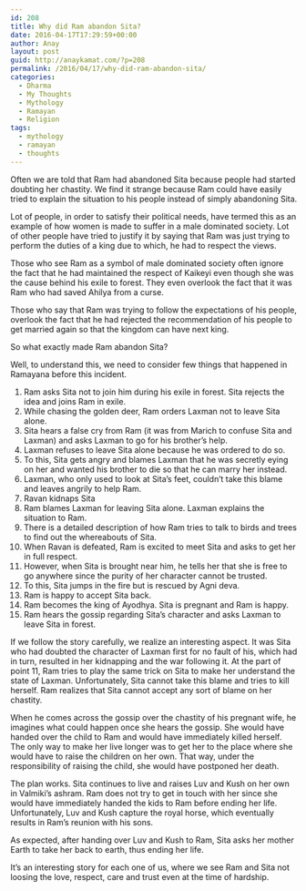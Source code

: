 ```yaml
---
id: 208
title: Why did Ram abandon Sita?
date: 2016-04-17T17:29:59+00:00
author: Anay
layout: post
guid: http://anaykamat.com/?p=208
permalink: /2016/04/17/why-did-ram-abandon-sita/
categories:
  - Dharma
  - My Thoughts
  - Mythology
  - Ramayan
  - Religion
tags:
  - mythology
  - ramayan
  - thoughts
---
```

Often we are told that Ram had abandoned Sita because people had started doubting her chastity. We find it strange because Ram could have easily tried to explain the situation to his people instead of simply abandoning Sita.

Lot of people, in order to satisfy their political needs, have termed this as an example of how women is made to suffer in a male dominated society. Lot of other people have tried to justify it by saying that Ram was just trying to perform the duties of a king due to which, he had to respect the views.

Those who see Ram as a symbol of male dominated society often ignore the fact that he had maintained the respect of Kaikeyi even though she was the cause behind his exile to forest. They even overlook the fact that it was Ram who had saved Ahilya from a curse.

Those who say that Ram was trying to follow the expectations of his people, overlook the fact that he had rejected the recommendation of his people to get married again so that the kingdom can have next king.

So what exactly made Ram abandon Sita?

Well, to understand this, we need to consider few things that happened in Ramayana before this incident.

  1. Ram asks Sita not to join him during his exile in forest. Sita rejects the idea and joins Ram in exile.
  2. While chasing the golden deer, Ram orders Laxman not to leave Sita alone.
  3. Sita hears a false cry from Ram (it was from Marich to confuse Sita and Laxman) and asks Laxman to go for his brother’s help.
  4. Laxman refuses to leave Sita alone because he was ordered to do so.
  5. To this, Sita gets angry and blames Laxman that he was secretly eying on her and wanted his brother to die so that he can marry her instead.
  6. Laxman, who only used to look at Sita’s feet, couldn’t take this blame and leaves angrily to help Ram.
  7. Ravan kidnaps Sita
  8. Ram blames Laxman for leaving Sita alone. Laxman explains the situation to Ram.
  9. There is a detailed description of how Ram tries to talk to birds and trees to find out the whereabouts of Sita.
 10. When Ravan is defeated, Ram is excited to meet Sita and asks to get her in full respect.
 11. However, when Sita is brought near him, he tells her that she is free to go anywhere since the purity of her character cannot be trusted.
 12. To this, Sita jumps in the fire but is rescued by Agni deva.
 13. Ram is happy to accept Sita back.
 14. Ram becomes the king of Ayodhya. Sita is pregnant and Ram is happy.
 15. Ram hears the gossip regarding Sita’s character and asks Laxman to leave Sita in forest.

If we follow the story carefully, we realize an interesting aspect. It was Sita who had doubted the character of Laxman first for no fault of his, which had in turn, resulted in her kidnapping and the war following it. At the part of point 11, Ram tries to play the same trick on Sita to make her understand the state of Laxman. Unfortunately, Sita cannot take this blame and tries to kill herself. Ram realizes that Sita cannot accept any sort of blame on her chastity.

When he comes across the gossip over the chastity of his pregnant wife, he imagines what could happen once she hears the gossip. She would have handed over the child to Ram and would have immediately killed herself. The only way to make her live longer was to get her to the place where she would have to raise the children on her own. That way, under the responsibility of raising the child, she would have postponed her death.

The plan works. Sita continues to live and raises Luv and Kush on her own in Valmiki’s ashram. Ram does not try to get in touch with her since she would have immediately handed the kids to Ram before ending her life. Unfortunately, Luv and Kush capture the royal horse, which eventually results in Ram’s reunion with his sons.

As expected, after handing over Luv and Kush to Ram, Sita asks her mother Earth to take her back to earth, thus ending her life.

It’s an interesting story for each one of us, where we see Ram and Sita not loosing the love, respect, care and trust even at the time of hardship.